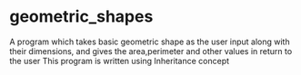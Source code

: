 # geometric_shapes

A program which takes basic geometric shape as the user input along with their dimensions,
and gives the area,perimeter and other values in return to the user
This program is written using Inheritance concept
